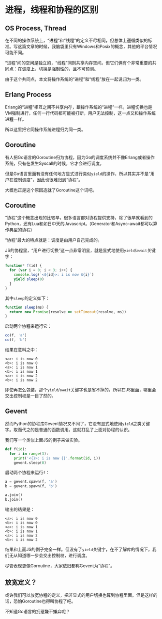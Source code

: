 # 进程，线程和协程的区别



## OS Process, Thread

在不同的操作系统上，“进程”和“线程”的定义不尽相同，但总体上遵循类似的标准。写这篇文章的时候，我脑袋里只有Windows和Posix的概念，其他的平台情况可能不同。

“进程”间的空间是独立的，“线程”间则共享内存空间。但它们俩有个非常重要的共同点：在调度上，切换是强制性的，且不可预测。

由于这个共同点，本文将操作系统的“进程”和“线程”放在一起说归为一类。


## Erlang Process

Erlang的“进程”相互之间不共享内存，跟操作系统的“进程”一样。进程切换也是VM强制进行，任何一行代码都可能被打断，用户无法控制，这一点又和操作系统进程一样。

所以这里把它同操作系统进程归为同一类。


## Goroutine

有人把Go语言的Goroutine归为协程，因为Go的调度系统并不像Erlang或者操作系统，只有在发生Syscall的时候，它才会进行调度。

但是Go语言里面有没有任何地方显式进行类似`yield`的操作，所以其实并不是“用户在控制调度”，因此也很难归到“协程”。

大概也正是这个原因造就了Goroutine这个词吧。


## Coroutine

“协程”这个概念出现的比较早，很多语言都对协程提供支持，除了很早就看到的Python，还有Lua和如日中天的Javascript。(Generator和Async-await都可以算作典型的协程)

“协程”最大的特点就是：调度是由用户自己完成的。

JS的协程里，“用户进行切换”这一点非常明显，就是显式地使用`yield`/`await`关键字：

```js
function* f(id) {
  for (var i = 0; i < 3; i++) {
    console.log(`<${id}>: i is now ${i}`)
    yield sleep(0)
  }
}
```

其中`sleep`的定义如下：

```js
function sleep(ms) {
  return new Promise(resolve => setTimeout(resolve, ms))
}
```

启动两个协程来运行它：

```js
co(f, 'a')
co(f, 'b')
```

结果在意料之中：

```
<a>: i is now 0
<b>: i is now 0
<a>: i is now 1
<b>: i is now 1
<a>: i is now 2
<b>: i is now 2
```

即使再怎么包装，那个`yield`/`await`关键字也是省不掉的，所以在JS里面，哪里会交出控制权是一目了然的。


## Gevent

然而Python的协程库Gevent情况又不同了，它没有显式地使用`yield`之类关键字。取而代之的是普通的函数调用。这就打乱了上面对协程的认识。

我们写一个类似上面JS的例子来做实验。

```py
def f(id):
  for i in range(3):
    print('<{}>: i is now {}'.format(id, i))
    gevent.sleep(0)
```

启动两个协程来运行`f`：

```py
a = gevent.spawn(f, 'a')
b = gevent.spawn(f, 'b')

a.join()
b.join()
```

输出的结果是：

```
<a>: i is now 0
<b>: i is now 0
<a>: i is now 1
<b>: i is now 1
<a>: i is now 2
<b>: i is now 2
```

结果和上面JS的例子完全一样。但没有了`yield`关键字，在不了解库的情况下，我们无从知道哪一步会交出控制权，进行调度。

尽管表现更像Goroutine，大家依旧都称Gevent为“协程”。


## 放宽定义？

或许我们可以放宽协程的定义，把非显式的用户切换也算到协程里面。但是这样的话，恐怕Goroutine也得叫协程了吧。

不知道Go语言的拥趸嫌不嫌弃呢？
